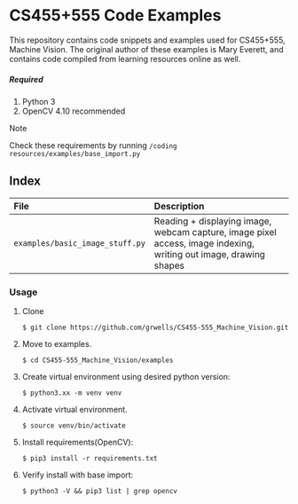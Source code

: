 # CS455+555 Code Examples
This repository contains code snippets and examples used for CS455+555, Machine Vision. The original author of these examples is Mary Everett, and contains code compiled from learning resources online as well. 

##### Required
1. Python 3
2. OpenCV 4.10 recommended

>[!NOTE]
>Check these requirements by running `/coding resources/examples/base_import.py`

## Index

| File | Description |
| :--- | :--- |
| `examples/basic_image_stuff.py` | Reading + displaying image, webcam capture, image pixel access, image indexing, writing out image, drawing shapes |


### Usage

1. Clone
    
    ```console
   $ git clone https://github.com/grwells/CS455-555_Machine_Vision.git
    ```

3. Move to examples.
    
    ```console
    $ cd CS455-555_Machine_Vision/examples
    ```

4. Create virtual environment using desired python version:

    ```console
    $ python3.xx -m venv venv
    ```

5. Activate virtual environment.

    ```console
    $ source venv/bin/activate
    ```

6. Install requirements(OpenCV):

    ```console 
    $ pip3 install -r requirements.txt
    ```

7. Verify install with base import:

    ```console 
    $ python3 -V && pip3 list | grep opencv
    ```
